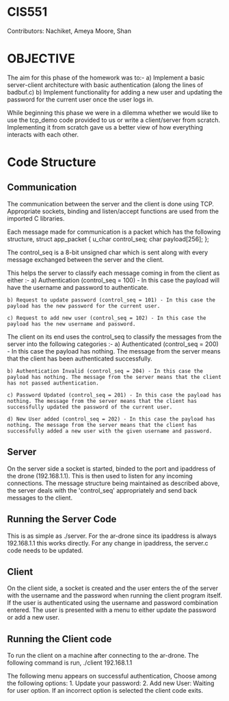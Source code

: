 CIS551
======
Contributors:
  Nachiket,
  Ameya Moore,
  Shan

OBJECTIVE
=========

The aim for this phase of the homework was to:-
	a) Implement a basic server-client architecture with basic authentication (along the lines of badbuf.c)
	b) Implement functionality for adding a new user and updating the password for the current user once the user logs in. 

While beginning this phase we were in a dilemma whether we would like to use the tcp_demo code provided to us or write a client/server from scratch. Implementing it from scratch gave us a better view of how everything interacts with each other. 

Code Structure
==============

Communication
-------------
The communication between the server and the client is done using TCP. Appropriate sockets, binding and listen/accept functions are used from the imported C libraries. 

Each message made for communication is a packet which has the following structure, 
struct app_packet
{
	u_char control_seq;
	char payload[256];
};

The control_seq is a 8-bit unsigned char which is sent along with every message exchanged between the server and the client. 

This helps the server to classify each message coming in from the client as either :-
	a) Authentication (control_seq = 100) - In this case the payload will have the username and password to authenticate.

	b) Request to update password (control_seq = 101) - In this case the payload has the new password for the current user. 

	c) Request to add new user (control_seq = 102) - In this case the payload has the new username and password. 

The client on its end uses the control_seq to classify the messages from the server into the following categories :- 
	a) Authenticated (control_seq = 200) - In this case the payload has nothing. The message from the server means that the client has been authenticated successfully. 

	b) Authentication Invalid (control_seq = 204) - In this case the payload has nothing. The message from the server means that the client has not passed authentication.

	c) Password Updated (control_seq = 201) - In this case the payload has nothing. The message from the server means that the client has successfully updated the password of the current user. 

	d) New User added (control_seq = 202) - In this case the payload has nothing. The message from the server means that the client has successfully added a new user with the given username and password. 

Server
------
On the server side a socket is started, binded to the port and ipaddress of the drone (192.168.1.1). This is then used to listen for any incoming connections. The message structure being maintained as described above, the server deals with the 'control_seq' appropriately and send back messages to the client. 

Running the Server Code
------------------------
This is as simple as ./server. For the ar-drone since its ipaddress is always 192.168.1.1 this works directly. For any change in ipaddress, the server.c code needs to be updated. 

Client
------
On the client side, a socket is created and the user enters the <ip-address> of the server with the username and the password when running the client program itself. If the user is authenticated using the username and password combination entered. The user is presented with a menu to either update the password or add a new user. 


Running the Client code
------------------------
To run the client on a machine after connecting to the ar-drone. The following command is run, 
./client 192.168.1.1 <username> <password> 

The following menu appears on successful authentication, 
		Choose among the following options:
		1. Update your password:
		2. Add new User:
Waiting for user option. If an incorrect option is selected the client code exits. 

